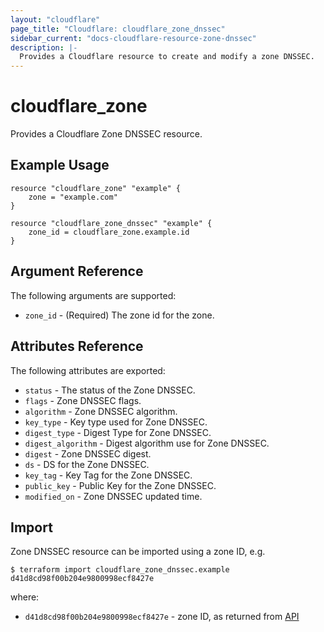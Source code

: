 ```yaml
---
layout: "cloudflare"
page_title: "Cloudflare: cloudflare_zone_dnssec"
sidebar_current: "docs-cloudflare-resource-zone-dnssec"
description: |-
  Provides a Cloudflare resource to create and modify a zone DNSSEC.
---
```


# cloudflare_zone

Provides a Cloudflare Zone DNSSEC resource.

## Example Usage

```hcl
resource "cloudflare_zone" "example" {
    zone = "example.com"
}

resource "cloudflare_zone_dnssec" "example" {
    zone_id = cloudflare_zone.example.id
}
```

## Argument Reference

The following arguments are supported:

* `zone_id` - (Required) The zone id for the zone.

## Attributes Reference

The following attributes are exported:

* `status` - The status of the Zone DNSSEC.
* `flags` - Zone DNSSEC flags.
* `algorithm` - Zone DNSSEC algorithm.
* `key_type` - Key type used for Zone DNSSEC.
* `digest_type` - Digest Type for Zone DNSSEC.
* `digest_algorithm` - Digest algorithm use for Zone DNSSEC.
* `digest` - Zone DNSSEC digest.
* `ds` - DS for the Zone DNSSEC.
* `key_tag` - Key Tag for the Zone DNSSEC.
* `public_key` - Public Key for the Zone DNSSEC.
* `modified_on` - Zone DNSSEC updated time.

## Import

Zone DNSSEC resource can be imported using a zone ID, e.g.

```
$ terraform import cloudflare_zone_dnssec.example d41d8cd98f00b204e9800998ecf8427e
```

where:

* `d41d8cd98f00b204e9800998ecf8427e` - zone ID, as returned from [API](https://api.cloudflare.com/#zone-list-zones)
